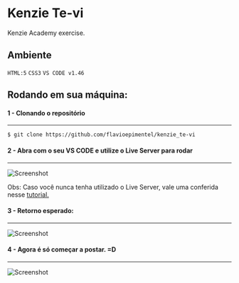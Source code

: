 # Kenzie Te-vi

Kenzie Academy exercise.
## Ambiente
``HTML:5`` ``CSS3`` ``VS CODE v1.46``

## Rodando em sua máquina:

#### 1 - Clonando o repositório
----------------------------------------

```$ git clone https://github.com/flavioepimentel/kenzie_te-vi```

#### 2 - Abra com o seu VS CODE e utilize o Live Server para rodar
----------------------------------------

![Screenshot](https://github.com/flavioepimentel/kenzie_te-vi/blob/main/assets/img/liveserver.png)

Obs: Caso você nunca tenha utilizado o Live Server, vale uma conferida nesse [tutorial.](https://www.youtube.com/watch?v=yGzQRA-NC_Q)

#### 3 - Retorno esperado:
----------------------------------------

![Screenshot](https://github.com/flavioepimentel/kenzie_te-vi/blob/main/assets/img/front-clean.png)

#### 4 - Agora é só começar a postar. =D
----------------------------------------

![Screenshot](https://github.com/flavioepimentel/kenzie_te-vi/blob/main/assets/img/front.png)
